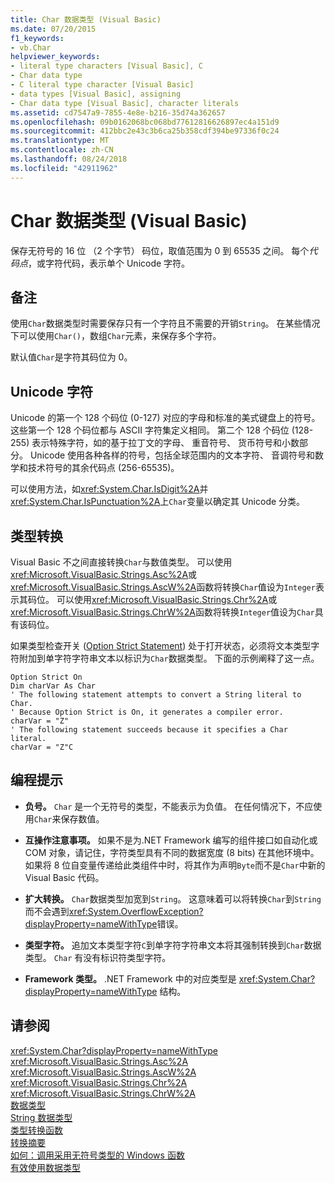 ```yaml
---
title: Char 数据类型 (Visual Basic)
ms.date: 07/20/2015
f1_keywords:
- vb.Char
helpviewer_keywords:
- literal type characters [Visual Basic], C
- Char data type
- C literal type character [Visual Basic]
- data types [Visual Basic], assigning
- Char data type [Visual Basic], character literals
ms.assetid: cd7547a9-7855-4e8e-b216-35d74a362657
ms.openlocfilehash: 09b0162068bc068bd77612816626897ec4a151d9
ms.sourcegitcommit: 412bbc2e43c3b6ca25b358cdf394be97336f0c24
ms.translationtype: MT
ms.contentlocale: zh-CN
ms.lasthandoff: 08/24/2018
ms.locfileid: "42911962"
---
```

# <a name="char-data-type-visual-basic"></a>Char 数据类型 (Visual Basic)
保存无符号的 16 位 （2 个字节） 码位，取值范围为 0 到 65535 之间。 每个*代码点*，或字符代码，表示单个 Unicode 字符。  
  
## <a name="remarks"></a>备注  
 使用`Char`数据类型时需要保存只有一个字符且不需要的开销`String`。 在某些情况下可以使用`Char()`，数组`Char`元素，来保存多个字符。  
  
 默认值`Char`是字符其码位为 0。  
  
## <a name="unicode-characters"></a>Unicode 字符  
 Unicode 的第一个 128 个码位 (0-127) 对应的字母和标准的美式键盘上的符号。 这些第一个 128 个码位都与 ASCII 字符集定义相同。 第二个 128 个码位 (128-255) 表示特殊字符，如的基于拉丁文的字母、 重音符号、 货币符号和小数部分。 Unicode 使用各种各样的符号，包括全球范围内的文本字符、 音调符号和数学和技术符号的其余代码点 (256-65535)。  
  
 可以使用方法，如<xref:System.Char.IsDigit%2A>并<xref:System.Char.IsPunctuation%2A>上`Char`变量以确定其 Unicode 分类。  
  
## <a name="type-conversions"></a>类型转换  
 Visual Basic 不之间直接转换`Char`与数值类型。 可以使用<xref:Microsoft.VisualBasic.Strings.Asc%2A>或<xref:Microsoft.VisualBasic.Strings.AscW%2A>函数将转换`Char`值设为`Integer`表示其码位。 可以使用<xref:Microsoft.VisualBasic.Strings.Chr%2A>或<xref:Microsoft.VisualBasic.Strings.ChrW%2A>函数将转换`Integer`值设为`Char`具有该码位。  
  
 如果类型检查开关 ([Option Strict Statement](../../../visual-basic/language-reference/statements/option-strict-statement.md)) 处于打开状态，必须将文本类型字符附加到单字符字符串文本以标识为`Char`数据类型。 下面的示例阐释了这一点。  
  
```  
Option Strict On  
Dim charVar As Char  
' The following statement attempts to convert a String literal to Char.  
' Because Option Strict is On, it generates a compiler error.  
charVar = "Z"  
' The following statement succeeds because it specifies a Char literal.  
charVar = "Z"C  
```  
  
## <a name="programming-tips"></a>编程提示  
  
-   **负号。** `Char` 是一个无符号的类型，不能表示为负值。 在任何情况下，不应使用`Char`来保存数值。  
  
-   **互操作注意事项。** 如果不是为.NET Framework 编写的组件接口如自动化或 COM 对象，请记住，字符类型具有不同的数据宽度 (8 bits) 在其他环境中。 如果将 8 位自变量传递给此类组件中时，将其作为声明`Byte`而不是`Char`中新的 Visual Basic 代码。  
  
-   **扩大转换。** `Char`数据类型加宽到`String`。 这意味着可以将转换`Char`到`String`而不会遇到<xref:System.OverflowException?displayProperty=nameWithType>错误。  
  
-   **类型字符。** 追加文本类型字符`C`到单字符字符串文本将其强制转换到`Char`数据类型。 `Char` 有没有标识符类型字符。  
  
-   **Framework 类型。** .NET Framework 中的对应类型是 <xref:System.Char?displayProperty=nameWithType> 结构。  
  
## <a name="see-also"></a>请参阅  
 <xref:System.Char?displayProperty=nameWithType>  
 <xref:Microsoft.VisualBasic.Strings.Asc%2A>  
 <xref:Microsoft.VisualBasic.Strings.AscW%2A>  
 <xref:Microsoft.VisualBasic.Strings.Chr%2A>  
 <xref:Microsoft.VisualBasic.Strings.ChrW%2A>  
 [数据类型](../../../visual-basic/language-reference/data-types/index.md)  
 [String 数据类型](../../../visual-basic/language-reference/data-types/string-data-type.md)  
 [类型转换函数](../../../visual-basic/language-reference/functions/type-conversion-functions.md)  
 [转换摘要](../../../visual-basic/language-reference/keywords/conversion-summary.md)  
 [如何：调用采用无符号类型的 Windows 函数](../../../visual-basic/programming-guide/com-interop/how-to-call-a-windows-function-that-takes-unsigned-types.md)  
 [有效使用数据类型](../../../visual-basic/programming-guide/language-features/data-types/efficient-use-of-data-types.md)
